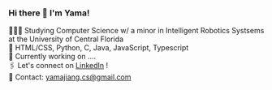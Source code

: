 ### Hi there 👋 I'm Yama!

👩🏻‍💻 Studying Computer Science w/ a minor in Intelligent Robotics Systsems at the University of Central Florida <br/>
🌷 HTML/CSS, Python, C, Java, JavaScript, Typescript <br/>
🌱 Currently working on .... <br/>
🖇 Let's connect on [LinkedIn](https://linkedin.com/in/yamajiang) ! <br/>
💌 Contact: yamajiang.cs@gmail.com <br/>


